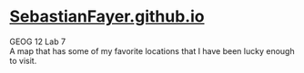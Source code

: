 # [SebastianFayer.github.io](https://sebastianfayer.github.io/)
GEOG 12 Lab 7
<br>A map that has some of my favorite locations that I have been lucky enough to visit.<br />
